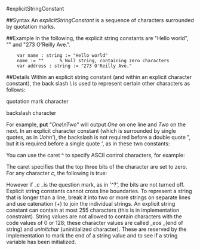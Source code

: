 
#explicitStringConstant

##Syntax
An _explicitStringConstant_ is a sequence of characters surrounded by quotation marks.



##Example
In the following, the explicit string constants are "Hello world", "" and "273 O'Reilly Ave.".


        var name : string := "Hello world"
        name := ""      % Null string, containing zero characters
        var address : string := "273 O'Reilly Ave."
##Details
Within an explicit string constant (and within an explicit character constant), the back slash \ is used to represent certain other characters as follows:

quotation mark character







backslash character

For example, **put** "_One\nTwo_" will output _One_ on one line and _Two_ on the next. In an explicit character constant (which is surrounded by single quotes, as in _'John'_), the backslash is not required before a double quote ", but it is required before a single quote ', as in these two constants:




You can use the caret ^ to specify ASCII control characters, for example:



The caret specifies that the top three bits of the character are set to zero. For any character _c_, the following is true:



However if _c _is the question mark, as in '^?', the bits are not turned off.
Explicit string constants cannot cross line boundaries. To represent a string that is longer than a line, break it into two or more strings on separate lines and use catenation (+) to join the individual strings.
An explicit string constant can contain at most 255 characters (this is in implementation constraint).
String values are not allowed to contain characters with the code values of 0 or 128; these character values are called _eos _(end of string) and _uninitchar_ (uninitialized character). These are reserved by the implementation to mark the end of a string value and to see if a string variable has been initialized.


